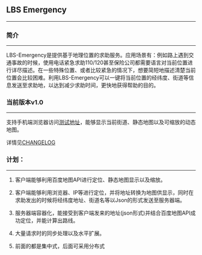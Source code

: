 ## LBS Emergency
-------------------

### 简介
-------------------

LBS-Emergency是提供基于地理位置的求助服务。应用场景有：例如路上遇到交通事故的时候，使用电话紧急求助110/120甚至保险公司都需要语言对当前位置进行详尽描述。在一些特殊位置、或者比较紧急的情况下，想要简短地描述清楚当前位置会比较困难。利用LBS-Emergency可以一键将当前位置的经纬度、街道等信息发送至求助地，以达到减少求助时间，更快地获得帮助的目的。


### 当前版本v1.0
-------------------

支持手机端浏览器访问[测试地址](http://123.206.58.28:11000)，能够显示当前街道、静态地图以及可缩放的动态地图。

详情见[CHANGELOG](https://github.com/maxwell92/LBS-Emergency/CHANGELOG.md)


### 计划：
-------------------

1. 客户端能够利用百度地图API进行定位、静态地图显示以及缩放。

2. 客户端能够利用浏览器、IP等进行定位，并将地址转换为地图供显示，同时在求助发出的时候将经纬度地址、街道名等以Json的形式发送至服务器端。

3. 服务器端容器化，能接受到客户端发来的地址(json形式)并结合百度地图API成功定位，并能计算出路线。

4. 大量请求时的同步处理以及水平扩展。

5. 前面的都是集中式，后面可采用分布式

